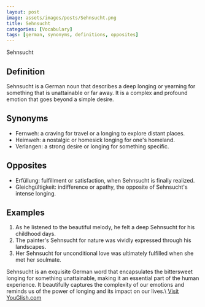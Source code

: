 ```yaml
---
layout: post
image: assets/images/posts/Sehnsucht.png
title: Sehnsucht
categories: [Vocabulary]
tags: [german, synonyms, definitions, opposites]
---
```


Sehnsucht

## Definition

Sehnsucht is a German noun that describes a deep longing or yearning for something that is unattainable or far away. It is a complex and profound emotion that goes beyond a simple desire.

## Synonyms

- Fernweh: a craving for travel or a longing to explore distant places.
- Heimweh: a nostalgic or homesick longing for one's homeland.
- Verlangen: a strong desire or longing for something specific.

## Opposites

- Erfüllung: fulfillment or satisfaction, when Sehnsucht is finally realized.
- Gleichgültigkeit: indifference or apathy, the opposite of Sehnsucht's intense longing.

## Examples

1. As he listened to the beautiful melody, he felt a deep Sehnsucht for his childhood days.
2. The painter's Sehnsucht for nature was vividly expressed through his landscapes.
3. Her Sehnsucht for unconditional love was ultimately fulfilled when she met her soulmate.

Sehnsucht is an exquisite German word that encapsulates the bittersweet longing for something unattainable, making it an essential part of the human experience. It beautifully captures the complexity of our emotions and reminds us of the power of longing and its impact on our lives.\ <a id="yg-widget-0" class="youglish-widget" data-query="Sehnsucht" data-lang="german" data-components="8412" data-auto-start="0" data-bkg-color="theme_light" data-title="How%20to%20pronounce%20Sehnsucht%20in%20German"  rel="nofollow" href="https://youglish.com">Visit YouGlish.com</a><script async src="https://youglish.com/public/emb/widget.js" charset="utf-8"></script>